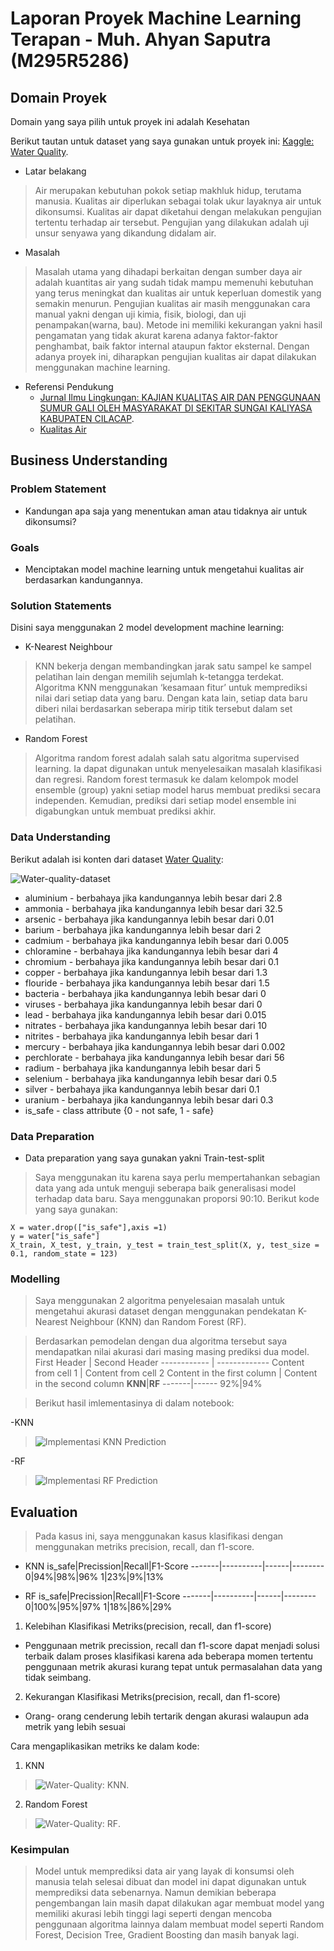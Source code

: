 # Laporan Proyek Machine Learning Terapan - Muh. Ahyan Saputra (M295R5286)

## Domain Proyek
Domain yang saya pilih untuk proyek ini adalah Kesehatan

Berikut tautan untuk dataset yang saya gunakan untuk proyek ini: 
[Kaggle: Water Quality](https://www.kaggle.com/mssmartypants/water-quality).

- Latar belakang
> Air merupakan kebutuhan pokok setiap makhluk hidup, terutama manusia. Kualitas air diperlukan sebagai tolak ukur layaknya air untuk dikonsumsi. Kualitas air dapat diketahui dengan melakukan pengujian tertentu terhadap air tersebut. Pengujian yang dilakukan adalah uji unsur senyawa yang dikandung didalam air.

- Masalah
> Masalah utama yang dihadapi berkaitan dengan sumber daya air adalah kuantitas air yang sudah tidak mampu memenuhi kebutuhan yang terus meningkat dan kualitas air untuk keperluan domestik yang semakin menurun. Pengujian kualitas air masih menggunakan cara manual yakni dengan uji kimia, fisik, biologi, dan uji penampakan(warna, bau). Metode ini memiliki kekurangan yakni hasil pengamatan yang tidak akurat karena adanya faktor-faktor penghambat, baik faktor internal ataupun faktor eksternal.
   Dengan adanya proyek ini, diharapkan pengujian kualitas air dapat dilakukan menggunakan machine learning.

- Referensi Pendukung
  * [Jurnal Ilmu Lingkungan: KAJIAN KUALITAS AIR DAN PENGGUNAAN SUMUR GALI OLEH MASYARAKAT DI SEKITAR SUNGAI KALIYASA KABUPATEN CILACAP](http://repository.unpkediri.ac.id/1853/).
  * [Kualitas Air](http://repository.umy.ac.id/bitstream/handle/123456789/4624/7.%20BAB%20III%20Landasan%20Teori.pdf?sequence=7&isAllowed=y)


## Business Understanding
### Problem Statement
- Kandungan apa saja yang menentukan aman atau tidaknya air untuk dikonsumsi?

### Goals
- Menciptakan model machine learning untuk mengetahui kualitas air berdasarkan kandungannya.

### Solution Statements
Disini saya menggunakan 2 model development machine learning:
- K-Nearest Neighbour
> KNN bekerja dengan membandingkan jarak satu sampel ke sampel pelatihan lain dengan memilih sejumlah k-tetangga terdekat. Algoritma KNN menggunakan ‘kesamaan fitur’ untuk memprediksi nilai dari setiap data yang baru. Dengan kata lain, setiap data baru diberi nilai berdasarkan seberapa mirip titik tersebut dalam set pelatihan.

- Random Forest
> Algoritma random forest adalah salah satu algoritma supervised learning. Ia dapat digunakan untuk menyelesaikan masalah klasifikasi dan regresi. Random forest termasuk ke dalam kelompok model ensemble (group) yakni setiap model harus membuat prediksi secara independen. Kemudian, prediksi dari setiap model ensemble ini digabungkan untuk membuat prediksi akhir.

### Data Understanding
Berikut adalah isi konten dari dataset [Water Quality](https://www.kaggle.com/mssmartypants/water-quality):

![Water-quality-dataset](https://raw.githubusercontent.com/ahyansaputra/image-for-water-quality/main/water-quality-download.png)

- aluminium - berbahaya jika kandungannya lebih besar dari 2.8
- ammonia - berbahaya jika kandungannya lebih besar dari 32.5
- arsenic - berbahaya jika kandungannya lebih besar dari 0.01
- barium - berbahaya jika kandungannya lebih besar dari 2
- cadmium - berbahaya jika kandungannya lebih besar dari 0.005
- chloramine - berbahaya jika kandungannya lebih besar dari 4
- chromium - berbahaya jika kandungannya lebih besar dari 0.1
- copper - berbahaya jika kandungannya lebih besar dari 1.3
- flouride - berbahaya jika kandungannya lebih besar dari 1.5
- bacteria - berbahaya jika kandungannya lebih besar dari 0
- viruses - berbahaya jika kandungannya lebih besar dari 0
- lead - berbahaya jika kandungannya lebih besar dari 0.015
- nitrates - berbahaya jika kandungannya lebih besar dari 10
- nitrites - berbahaya jika kandungannya lebih besar dari 1
- mercury - berbahaya jika kandungannya lebih besar dari 0.002
- perchlorate - berbahaya jika kandungannya lebih besar dari 56
- radium - berbahaya jika kandungannya lebih besar dari 5
- selenium - berbahaya jika kandungannya lebih besar dari 0.5
- silver - berbahaya jika kandungannya lebih besar dari 0.1
- uranium - berbahaya jika kandungannya lebih besar dari 0.3
- is_safe - class attribute {0 - not safe, 1 - safe}

### Data Preparation
- Data preparation yang saya gunakan yakni Train-test-split
> Saya menggunakan itu karena saya perlu mempertahankan sebagian data yang ada untuk menguji seberapa baik generalisasi model terhadap data baru.  Saya menggunakan proporsi 90:10.
> Berikut kode yang saya gunakan:

  ```
  X = water.drop(["is_safe"],axis =1)
  y = water["is_safe"]
  X_train, X_test, y_train, y_test = train_test_split(X, y, test_size = 0.1, random_state = 123)
  ```

### Modelling
> Saya menggunakan 2 algoritma penyelesaian masalah untuk mengetahui akurasi dataset dengan menggunakan pendekatan K-Nearest Neighbour (KNN) dan Random Forest (RF).

> Berdasarkan pemodelan dengan dua algoritma tersebut saya mendapatkan nilai akurasi dari masing masing prediksi dua model.
First Header | Second Header
------------ | -------------
Content from cell 1 | Content from cell 2
Content in the first column | Content in the second column
 **KNN**|**RF**
 -------|------
 92%|94%

> Berikut hasil imlementasinya di dalam notebook:

-KNN
> ![Implementasi KNN Prediction](https://raw.githubusercontent.com/ahyansaputra/image-for-water-quality/main/KNN-Classification-acc.png)

-RF
> ![Implementasi RF Prediction](https://raw.githubusercontent.com/ahyansaputra/image-for-water-quality/main/RF-Classification-acc.png)

## Evaluation
> Pada kasus ini, saya menggunakan kasus klasifikasi dengan menggunakan metriks precision, recall, dan f1-score.

- KNN
is_safe|Precission|Recall|F1-Score
-------|----------|------|--------
0|94%|98%|96%
1|23%|9%|13%

- RF
is_safe|Precission|Recall|F1-Score
-------|----------|------|--------
0|100%|95%|97%
1|18%|86%|29%


1. Kelebihan Klasifikasi Metriks(precision, recall, dan f1-score)
* Penggunaan metrik precission, recall dan f1-score dapat menjadi solusi terbaik dalam proses klasifikasi karena ada beberapa momen tertentu penggunaan metrik akurasi kurang tepat untuk permasalahan data yang tidak seimbang.

2. Kekurangan Klasifikasi Metriks(precision, recall, dan f1-score)
* Orang- orang cenderung lebih tertarik dengan akurasi walaupun ada metrik yang lebih sesuai

Cara mengaplikasikan metriks ke dalam kode:
1. KNN
> ![Water-Quality: KNN](https://raw.githubusercontent.com/ahyansaputra/image-for-water-quality/main/KNN-Water.png).
2. Random Forest
> ![Water-Quality: RF](https://raw.githubusercontent.com/ahyansaputra/image-for-water-quality/main/RF-Water.png). 


### Kesimpulan
> Model untuk memprediksi data air yang layak di konsumsi oleh manusia telah selesai dibuat dan model ini dapat digunakan untuk memprediksi data sebenarnya. Namun demikian beberapa pengembangan lain masih dapat dilakukan agar membuat model yang memiliki akurasi lebih tinggi lagi seperti dengan mencoba penggunaan algoritma lainnya dalam membuat model seperti Random Forest, Decision Tree, Gradient Boosting dan masih banyak lagi.